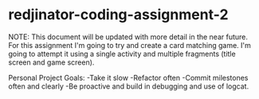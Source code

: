 # redjinator-coding-assignment-2


NOTE: This document will be updated with more detail in the near future.
For this assignment I'm going to try and create a card matching game. I'm going to
attempt it using a single activity and multiple fragments (title screen and game screen).

Personal Project Goals:
-Take it slow
-Refactor often
-Commit milestones often and clearly
-Be proactive and build in debugging and use of logcat.

